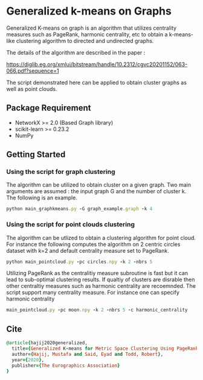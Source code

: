 # Generalized k-means on Graphs
Generalized K-means on graph is an algorithm that utilizes centrality measures such as PageRank, harmonic centrality, etc to obtain a k-means-like clustering algorithm to directed and undirected graphs.

The details of the algorithm are described in the paper :

https://diglib.eg.org/xmlui/bitstream/handle/10.2312/cgvc20201152/063-066.pdf?sequence=1

The script demonstrated here can be applied to obtain cluster graphs as well as point clouds.

## Package Requirement

* NetworkX >= 2.0 (Based Graph library)
* scikit-learn >= 0.23.2
* NumPy 

## Getting Started

### Using the script for graph clustering 

The algorithm can be utilized to obtain cluster on a given graph. Two main arguments are assumed : the input graph G and the number of cluster k. The following is an example.

```ruby
python main_graphkmeans.py -G graph_example.graph -k 4
```

### Using the script for point clouds clustering

The algorithm can be utlized to obtain a clustering algorithm for point cloud. For instance the following computes the algorithm on 2 centric circles dataset with k=2 and default centrality measure set to PageRank.  

```ruby
python main_pointcloud.py -pc circles.npy -k 2 -nbrs 5 
```

Utilizing PageRank as the centralitiy measure subroutine is fast but it can lead to sub-optimal clustering results. If qualtiy of clusters are disrable then other centraltiy measures such as harmonic centrality are recoemnded. The script support many centrality measure. For instance one can specify harmonic centrality  

```ruby
main_pointcloud.py -pc moon.npy -k 2 -nbrs 5 -c harmonic_centrality
```


## Cite
```ruby
@article{hajij2020generalized,
  title={Generalized K-means for Metric Space Clustering Using PageRank},
  author={Hajij, Mustafa and Said, Eyad and Todd, Robert},
  year={2020},
  publisher={The Eurographics Association}
}
```
